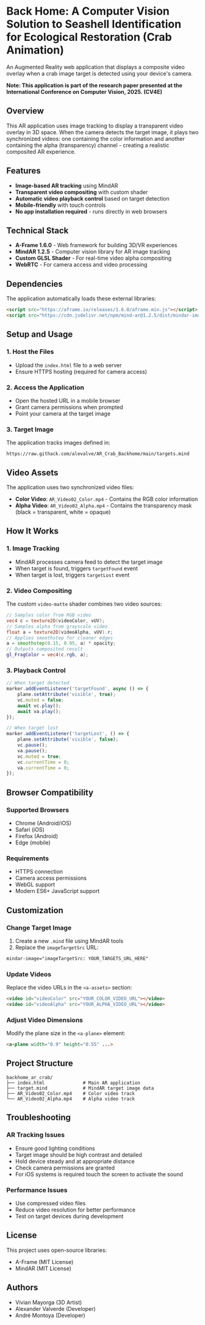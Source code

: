 # Back Home: A Computer Vision Solution to Seashell Identification for Ecological Restoration (Crab Animation)

An Augmented Reality web application that displays a composite video overlay when a crab image target is detected using your device's camera.

**Note: This application is part of the research paper presented at the International Conference on Computer Vision, 2025. (CV4E)**

## Overview

This AR application uses image tracking to display a transparent video overlay in 3D space. When the camera detects the target image, it plays two synchronized videos: one containing the color information and another containing the alpha (transparency) channel - creating a realistic composited AR experience.

## Features

- **Image-based AR tracking** using MindAR
- **Transparent video compositing** with custom shader
- **Automatic video playback control** based on target detection
- **Mobile-friendly** with touch controls
- **No app installation required** - runs directly in web browsers

## Technical Stack

- **A-Frame 1.6.0** - Web framework for building 3D/VR experiences
- **MindAR 1.2.5** - Computer vision library for AR image tracking
- **Custom GLSL Shader** - For real-time video alpha compositing
- **WebRTC** - For camera access and video processing

## Dependencies

The application automatically loads these external libraries:

```html
<script src="https://aframe.io/releases/1.6.0/aframe.min.js"></script>
<script src="https://cdn.jsdelivr.net/npm/mind-ar@1.2.5/dist/mindar-image-aframe.prod.js"></script>
```

## Setup and Usage

### 1. Host the Files
- Upload the `index.html` file to a web server
- Ensure HTTPS hosting (required for camera access)

### 2. Access the Application
- Open the hosted URL in a mobile browser
- Grant camera permissions when prompted
- Point your camera at the target image

### 3. Target Image
The application tracks images defined in:
```
https://raw.githack.com/alevalve/AR_Crab_Backhome/main/targets.mind
```

## Video Assets

The application uses two synchronized video files:

- **Color Video**: `AR_Video02_Color.mp4` - Contains the RGB color information
- **Alpha Video**: `AR_Video02_Alpha.mp4` - Contains the transparency mask (black = transparent, white = opaque)

## How It Works

### 1. Image Tracking
- MindAR processes camera feed to detect the target image
- When target is found, triggers `targetFound` event
- When target is lost, triggers `targetLost` event

### 2. Video Compositing
The custom `video-matte` shader combines two video sources:

```glsl
// Samples color from RGB video
vec4 c = texture2D(videoColor, vUV);
// Samples alpha from grayscale video
float a = texture2D(videoAlpha, vUV).r;
// Applies smoothstep for cleaner edges
a = smoothstep(0.15, 0.95, a) * opacity;
// Outputs composited result
gl_FragColor = vec4(c.rgb, a);
```

### 3. Playback Control
```javascript
// When target detected
marker.addEventListener('targetFound', async () => {
    plane.setAttribute('visible', true);
    vc.muted = false;
    await vc.play();
    await va.play();
});

// When target lost
marker.addEventListener('targetLost', () => {
    plane.setAttribute('visible', false);
    vc.pause();
    va.pause();
    vc.muted = true;
    vc.currentTime = 0;
    va.currentTime = 0;
});
```

## Browser Compatibility

### Supported Browsers
- Chrome (Android/iOS)
- Safari (iOS)
- Firefox (Android)
- Edge (mobile)

### Requirements
- HTTPS connection
- Camera access permissions
- WebGL support
- Modern ES6+ JavaScript support

## Customization

### Change Target Image
1. Create a new `.mind` file using MindAR tools
2. Replace the `imageTargetSrc` URL:
```html
mindar-image="imageTargetSrc: YOUR_TARGETS_URL_HERE"
```

### Update Videos
Replace the video URLs in the `<a-assets>` section:
```html
<video id="videoColor" src="YOUR_COLOR_VIDEO_URL"></video>
<video id="videoAlpha" src="YOUR_ALPHA_VIDEO_URL"></video>
```

### Adjust Video Dimensions
Modify the plane size in the `<a-plane>` element:
```html
<a-plane width="0.9" height="0.55" ...>
```

## Project Structure

```
backhome_ar_crab/
├── index.html              # Main AR application
├── target.mind             # MindAR target image data
├── AR_Video02_Color.mp4    # Color video track
└── AR_Video02_Alpha.mp4    # Alpha video track
```
## Troubleshooting

### AR Tracking Issues
- Ensure good lighting conditions
- Target image should be high contrast and detailed
- Hold device steady and at appropriate distance
- Check camera permissions are granted
- For iOS systems is required touch the screen to activate the sound

### Performance Issues
- Use compressed video files
- Reduce video resolution for better performance
- Test on target devices during development

## License

This project uses open-source libraries:
- A-Frame (MIT License)
- MindAR (MIT License)

## Authors 

- Vivian Mayorga (3D Artist)
- Alexander Valverde (Developer)
- André Montoya (Developer)
